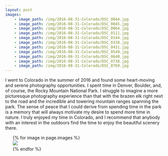 ```yaml
---
layout: post
images:
    - image_path: /img/2016-08-31-Colorado/DSC_0044.jpg
    - image_path: /img/2016-08-31-Colorado/DSC_0045.jpg
    - image_path: /img/2016-08-31-Colorado/DSC_0064.jpg
    - image_path: /img/2016-08-31-Colorado/DSC_0111.jpg
    - image_path: /img/2016-08-31-Colorado/DSC_0144.jpg
    - image_path: /img/2016-08-31-Colorado/DSC_0338.jpg
    - image_path: /img/2016-08-31-Colorado/DSC_0431.jpg
    - image_path: /img/2016-08-31-Colorado/DSC_0549.jpg
    - image_path: /img/2016-08-31-Colorado/DSC_0640.jpg
    - image_path: /img/2016-08-31-Colorado/DSC_0738.jpg
    - image_path: /img/2016-08-31-Colorado/DSC_0769.jpg
---
```


I went to Colorado in the summer of 2016 and found some heart-moving and 
serene photography opportunities. I spent time in Denver, Boulder, and, of course, the 
Rocky Mountain National Park. I struggle to imagine a more picturesque
photography experience than that with the brazen elk 
right next to the road and the incredible and towering mountain ranges spanning
the park. The sense of peace that I could derive from 
spending time in the park is a memory that will always
motivate my desire to spend more time in nature. 
I truly enjoyed my time in Colorado, and I recommend that anybody 
with an interest in the outdoors find the time to enjoy
the beautiful scenery there. 


<ul class="photo-gallery">
{% for image in page.images %}
<li style='list-style: none;' ><img src="{{ site.url }}{{ image.image_path }}"/></li>
{% endfor %}
</ul>

